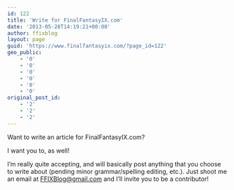 ```yaml
---
id: 122
title: 'Write for FinalFantasyIX.com'
date: '2013-05-28T14:19:21+00:00'
author: ffixblog
layout: page
guid: 'https://www.finalfantasyix.com/?page_id=122'
geo_public:
    - '0'
    - '0'
    - '0'
    - '0'
    - '0'
    - '0'
original_post_id:
    - '2'
    - '2'
    - '2'
---
```


Want to write an article for FinalFantasyIX.com?

I want you to, as well!

I’m really quite accepting, and will basically post anything that you choose to write about (pending minor grammar/spelling editing, etc.). Just shoot me an email at FFIXBlog@gmail.com and I’ll invite you to be a contributor!